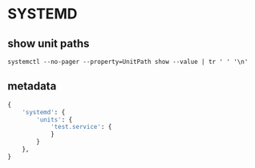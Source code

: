 # SYSTEMD

## show unit paths

```
systemctl --no-pager --property=UnitPath show --value | tr ' ' '\n'
```

## metadata

```python
{
    'systemd': {
        'units': {
            'test.service': {
            }
        }
    },
}
```
